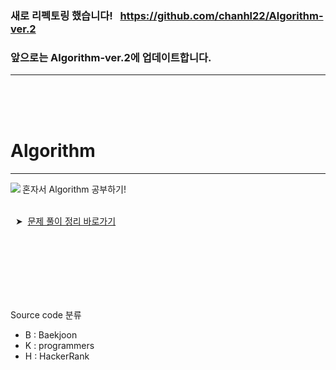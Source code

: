### 새로 리펙토링 했습니다! &nbsp; https://github.com/chanhl22/Algorithm-ver.2  
### 앞으로는 Algorithm-ver.2에 업데이트합니다.
---

<br/>
<br/>
<br/>

# Algorithm
---
<img align='left' src="http://mazassumnida.wtf/api/v2/generate_badge?boj=lch9502">
혼자서 Algorithm 공부하기!  
    
<br/>
<br/>

&nbsp;&nbsp;&#10148;&nbsp;&nbsp;[문제 풀이 정리 바로가기](https://near-apparatus-275.notion.site/Java-b8cfc71d17134ccaa5e2102080d99e13) 
  
  
<br/>
<br/>
<br/>
<br/>
<br/>
<br/>
  
  
Source code 분류
* B : Baekjoon  
* K : programmers  
* H : HackerRank
